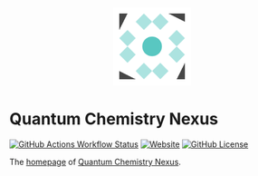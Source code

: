 <p align="center">
    <img alt="favicon" src="./docs/assets/favicon.png"
        width="138" />
</p>

# Quantum Chemistry Nexus

[![GitHub Actions Workflow Status](https://github.com/QChemX/qchemx.github.io/actions/workflows/build.yml/badge.svg)](https://github.com/QChemX/qchemx.github.io/blob/main/.github/workflows/build.yml)
[![Website](https://img.shields.io/badge/website-qchemx.github.io-yellow)](https://qchemx.github.io/)
[![GitHub License](https://img.shields.io/github/license/QChemX/qchemx.github.io)](https://github.com/QChemX/qchemx.github.io/blob/main/LICENSE)

The [homepage](https://qchemx.github.io/) of [Quantum Chemistry Nexus](https://github.com/QChemX).
